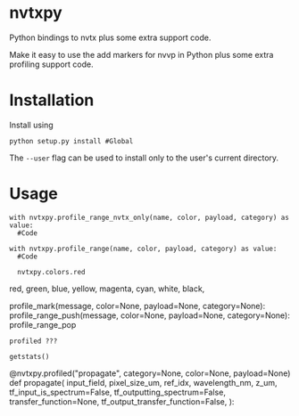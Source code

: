 nvtxpy
======

Python bindings to nvtx plus some extra support code.

Make it easy to use the add markers for nvvp in Python plus some extra
profiling support code.

Installation
============

Install using

    python setup.py install #Global

The `--user` flag can be used to install only to the user's current directory.



Usage
============



    with nvtxpy.profile_range_nvtx_only(name, color, payload, category) as value:
      #Code

    with nvtxpy.profile_range(name, color, payload, category) as value:
      #Code

      nvtxpy.colors.red
 red, green, blue, yellow, magenta, cyan, white, black,


profile_mark(message, color=None, payload=None, category=None):
profile_range_push(message, color=None, payload=None, category=None):
profile_range_pop


    profiled ???

    getstats()


@nvtxpy.profiled("propagate", category=None, color=None, payload=None)
def propagate( input_field, pixel_size_um, ref_idx, wavelength_nm, z_um,
               tf_input_is_spectrum=False, tf_outputting_spectrum=False,
               transfer_function=None, tf_output_transfer_function=False,
             ):
